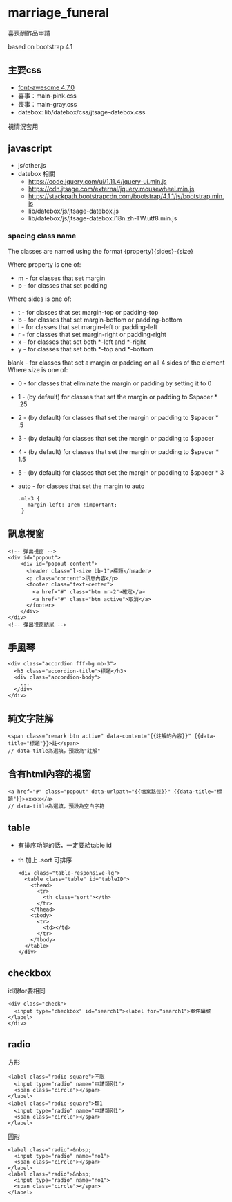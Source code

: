# marriage_funeral
喜喪酬酢品申請

based on bootstrap 4.1

## 主要css
* [font-awesome 4.7.0](https://fontawesome.com/v4.7.0/icons/)
* 喜事：main-pink.css
* 喪事：main-gray.css
* datebox: lib/datebox/css/jtsage-datebox.css

視情況套用

## javascript

* js/other.js
* datebox 相關
    * https://code.jquery.com/ui/1.11.4/jquery-ui.min.js
    * https://cdn.jtsage.com/external/jquery.mousewheel.min.js
    * https://stackpath.bootstrapcdn.com/bootstrap/4.1.1/js/bootstrap.min.js
    * lib/datebox/js/jtsage-datebox.js
    * lib/datebox/js/jtsage-datebox.i18n.zh-TW.utf8.min.js

### spacing class name

The classes are named using the format {property}{sides}-{size}

Where property is one of:

*  m - for classes that set margin
*  p - for classes that set padding

Where sides is one of:

*  t - for classes that set margin-top or padding-top
*  b - for classes that set margin-bottom or padding-bottom
*  l - for classes that set margin-left or padding-left
*  r - for classes that set margin-right or padding-right
*  x - for classes that set both *-left and *-right
*  y - for classes that set both *-top and *-bottom


blank - for classes that set a margin or padding on all 4 sides of the element
Where size is one of:

*  0 - for classes that eliminate the margin or padding by setting it to 0
*  1 - (by default) for classes that set the margin or padding to $spacer * .25
*  2 - (by default) for classes that set the margin or padding to $spacer * .5
*  3 - (by default) for classes that set the margin or padding to $spacer
*  4 - (by default) for classes that set the margin or padding to $spacer * 1.5
*  5 - (by default) for classes that set the margin or padding to $spacer * 3
*  auto - for classes that set the margin to auto

       .ml-3 {
          margin-left: 1rem !important;
        }




## 訊息視窗

    <!-- 彈出視窗 -->
    <div id="popout">
        <div id="popout-content">
          <header class="l-size bb-1">標題</header>
          <p class="content">訊息內容</p>
          <footer class="text-center">
            <a href="#" class="btn mr-2">確定</a>
            <a href="#" class="btn active">取消</a>
          </footer>
        </div>
    </div>
    <!-- 彈出視窗結尾 -->


## 手風琴


    <div class="accordion fff-bg mb-3">
      <h3 class="accordion-title">標題</h3>
      <div class="accordion-body">
        ...
      </div>
    </div>


## 純文字註解

    <span class="remark btn active" data-content="{{註解的內容}}" {{data-title="標題"}}>註</span>
    // data-title為選填，預設為"註解"


## 含有html內容的視窗

    <a href="#" class="popout" data-urlpath="{{檔案路徑}}" {{data-title="標題"}}>xxxxx</a>
    // data-title為選填，預設為空白字符

## table
* 有排序功能的話，一定要給table id
* th 加上 .sort 可排序

      <div class="table-responsive-lg">
        <table class="table" id="tableID">
          <thead>
            <tr>
              <th class="sort"></th>
            </tr>
          </thead>
          <tbody>
            <tr>
              <td></td>
            </tr>
          </tbody>
        </table>
      </div>

## checkbox
id跟for要相同

    <div class="check">
      <input type="checkbox" id="search1"><label for="search1">案件編號</label>
    </div>

## radio

方形

    <label class="radio-square">不限
      <input type="radio" name="申請類別1">
      <span class="circle"></span>
    </label>
    <label class="radio-square">類1
      <input type="radio" name="申請類別1">
      <span class="circle"></span>
    </label>

圓形

    <label class="radio">&nbsp;
      <input type="radio" name="no1">
      <span class="circle"></span>
    </label>
    <label class="radio">&nbsp;
      <input type="radio" name="no1">
      <span class="circle"></span>
    </label>
